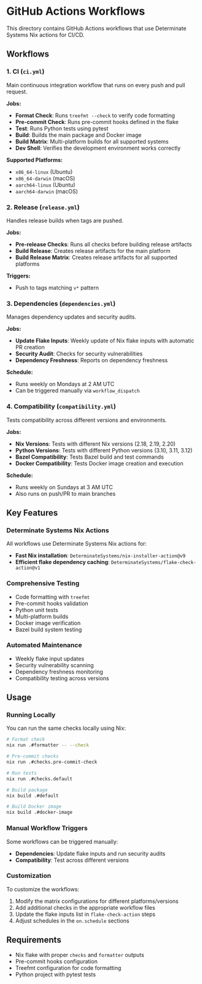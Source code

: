 # GitHub Actions Workflows

This directory contains GitHub Actions workflows that use Determinate Systems Nix actions for CI/CD.

## Workflows

### 1. CI (`ci.yml`)
Main continuous integration workflow that runs on every push and pull request.

**Jobs:**
- **Format Check**: Runs `treefmt --check` to verify code formatting
- **Pre-commit Check**: Runs pre-commit hooks defined in the flake
- **Test**: Runs Python tests using pytest
- **Build**: Builds the main package and Docker image
- **Build Matrix**: Multi-platform builds for all supported systems
- **Dev Shell**: Verifies the development environment works correctly

**Supported Platforms:**
- `x86_64-linux` (Ubuntu)
- `x86_64-darwin` (macOS)
- `aarch64-linux` (Ubuntu)
- `aarch64-darwin` (macOS)

### 2. Release (`release.yml`)
Handles release builds when tags are pushed.

**Jobs:**
- **Pre-release Checks**: Runs all checks before building release artifacts
- **Build Release**: Creates release artifacts for the main platform
- **Build Release Matrix**: Creates release artifacts for all supported platforms

**Triggers:**
- Push to tags matching `v*` pattern

### 3. Dependencies (`dependencies.yml`)
Manages dependency updates and security audits.

**Jobs:**
- **Update Flake Inputs**: Weekly update of Nix flake inputs with automatic PR creation
- **Security Audit**: Checks for security vulnerabilities
- **Dependency Freshness**: Reports on dependency freshness

**Schedule:**
- Runs weekly on Mondays at 2 AM UTC
- Can be triggered manually via `workflow_dispatch`

### 4. Compatibility (`compatibility.yml`)
Tests compatibility across different versions and environments.

**Jobs:**
- **Nix Versions**: Tests with different Nix versions (2.18, 2.19, 2.20)
- **Python Versions**: Tests with different Python versions (3.10, 3.11, 3.12)
- **Bazel Compatibility**: Tests Bazel build and test commands
- **Docker Compatibility**: Tests Docker image creation and execution

**Schedule:**
- Runs weekly on Sundays at 3 AM UTC
- Also runs on push/PR to main branches

## Key Features

### Determinate Systems Nix Actions
All workflows use Determinate Systems Nix actions for:
- **Fast Nix installation**: `DeterminateSystems/nix-installer-action@v9`
- **Efficient flake dependency caching**: `DeterminateSystems/flake-check-action@v1`

### Comprehensive Testing
- Code formatting with `treefmt`
- Pre-commit hooks validation
- Python unit tests
- Multi-platform builds
- Docker image verification
- Bazel build system testing

### Automated Maintenance
- Weekly flake input updates
- Security vulnerability scanning
- Dependency freshness monitoring
- Compatibility testing across versions

## Usage

### Running Locally
You can run the same checks locally using Nix:

```bash
# Format check
nix run .#formatter -- --check

# Pre-commit checks
nix run .#checks.pre-commit-check

# Run tests
nix run .#checks.default

# Build package
nix build .#default

# Build Docker image
nix build .#docker-image
```

### Manual Workflow Triggers
Some workflows can be triggered manually:
- **Dependencies**: Update flake inputs and run security audits
- **Compatibility**: Test across different versions

### Customization
To customize the workflows:
1. Modify the matrix configurations for different platforms/versions
2. Add additional checks in the appropriate workflow files
3. Update the flake inputs list in `flake-check-action` steps
4. Adjust schedules in the `on.schedule` sections

## Requirements

- Nix flake with proper `checks` and `formatter` outputs
- Pre-commit hooks configuration
- Treefmt configuration for code formatting
- Python project with pytest tests
